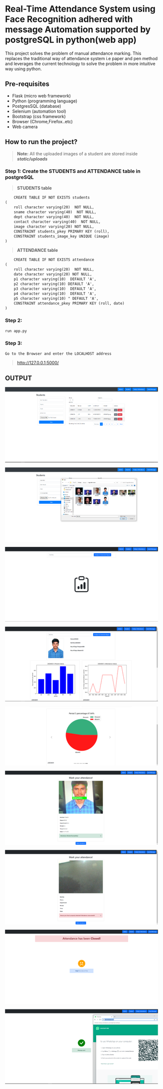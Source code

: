 # Real-Time Attendance System using Face Recognition adhered with message Automation supported by postgreSQL in python(web app)


   This project solves the problem of manual attendance marking. This replaces the traditional way of attendance system i.e paper and pen method and leverages the current technology to solve the problem in more intuitive way using python.

## Pre-requisites

 - Flask (micro web framework)
 - Python (programming language)
 - PostgresSQL (database)
 - Selenium (automation tool)
 - Bootstrap (css framework)
 - Browser (Chrome,Firefox..etc)
 - Web camera
 
 ## How to run the project?

>**Note:** All the uploaded images of a student are stored inside ***static/uploads***

 ### Step 1: Create the STUDENTS and ATTENDANCE table in postgreSQL
 

> **STUDENTS table**
> 
        CREATE TABLE IF NOT EXISTS students
    (
        roll character varying(20)  NOT NULL,
        sname character varying(40)  NOT NULL,
        dept character varying(40)  NOT NULL,
        contact character varying(40)  NOT NULL,
        image character varying(20) NOT NULL,
        CONSTRAINT students_pkey PRIMARY KEY (roll),
        CONSTRAINT students_image_key UNIQUE (image)
    )

> **ATTENDANCE table**
> 
    

        CREATE TABLE IF NOT EXISTS attendance
    (
        roll character varying(20)  NOT NULL,
        date character varying(20) NOT NULL,
        p1 character varying(10)  DEFAULT 'A',
        p2 character varying(10) DEFAULT 'A',
        p3 character varying(10)  DEFAULT 'A',
        p4 character varying(10)  DEFAULT 'A',
        p5 character varying(10) " DEFAULT 'A',
        CONSTRAINT attendance_pkey PRIMARY KEY (roll, date)
    )

 ### Step 2:
    run app.py
 ### Step 3:
    Go to the Browser and enter the LOCALHOST address 

>  http://127.0.0.1:5000/

## OUTPUT

![1](result-images/1.png)


![2](result-images/2.png)


![3](result-images/3.png)


![4](result-images/4.png)


![5](result-images/5.png)


![6](result-images/6.png)


![6-2](result-images/6-2.png)


![7](result-images/7.png)


![8](result-images/8.png)
